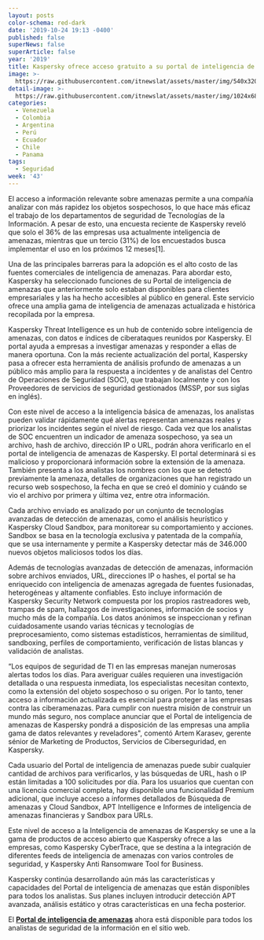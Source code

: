 ```yaml
---
layout: posts
color-schema: red-dark
date: '2019-10-24 19:13 -0400'
published: false
superNews: false
superArticle: false
year: '2019'
title: Kaspersky ofrece acceso gratuito a su portal de inteligencia de amenazas
image: >-
  https://raw.githubusercontent.com/itnewslat/assets/master/img/540x320/Amenazas-inteligentes-p.jpg
detail-image: >-
  https://raw.githubusercontent.com/itnewslat/assets/master/img/1024x680/Amenazas-inteligentes-g.jpg
categories:
  - Venezuela
  - Colombia
  - Argentina
  - Perú
  - Ecuador
  - Chile
  - Panama
tags:
  - Seguridad
week: '43'
---
```

El acceso a información relevante sobre amenazas permite a una compañía analizar con más rapidez los objetos sospechosos, lo que hace más eficaz el trabajo de los departamentos de seguridad de Tecnologías de la Información. A pesar de esto, una encuesta reciente de Kaspersky reveló que solo el 36% de las empresas usa actualmente inteligencia de amenazas, mientras que un tercio (31%) de los encuestados busca implementar el uso en los próximos 12 meses[1].

Una de las principales barreras para la adopción es el alto costo de las fuentes comerciales de inteligencia de amenazas. Para abordar esto, Kaspersky ha seleccionado funciones de su Portal de inteligencia de amenazas que anteriormente solo estaban disponibles para clientes empresariales y las ha hecho accesibles al público en general. Este servicio ofrece una amplia gama de inteligencia de amenazas actualizada e histórica recopilada por la empresa.

Kaspersky Threat Intelligence es un hub de contenido sobre inteligencia de amenazas, con datos e índices de ciberataques reunidos por Kaspersky. El portal ayuda a empresas a investigar amenazas y responder a ellas de manera oportuna. Con la más reciente actualización del portal, Kaspersky pasa a ofrecer esta herramienta de análisis profundo de amenazas a un público más amplio para la respuesta a incidentes y de analistas del Centro de Operaciones de Seguridad (SOC), que trabajan localmente y con los Proveedores de servicios de seguridad gestionados (MSSP, por sus siglas en inglés).

Con este nivel de acceso a la inteligencia básica de amenazas, los analistas pueden validar rápidamente qué alertas representan amenazas reales y priorizar los incidentes según el nivel de riesgo. Cada vez que los analistas de SOC encuentren un indicador de amenaza sospechoso, ya sea un archivo, hash de archivo, dirección IP o URL, podrán ahora verificarlo en el portal de inteligencia de amenazas de Kaspersky. El portal determinará si es malicioso y proporcionará información sobre la extensión de la amenaza. También presenta a los analistas los nombres con los que se detectó previamente la amenaza, detalles de organizaciones que han registrado un recurso web sospechoso, la fecha en que se creó el dominio y cuándo se vio el archivo por primera y última vez, entre otra información.

Cada archivo enviado es analizado por un conjunto de tecnologías avanzadas de detección de amenazas, como el análisis heurístico y Kaspersky Cloud Sandbox, para monitorear su comportamiento y acciones. Sandbox se basa en la tecnología exclusiva y patentada de la compañía, que se usa internamente y permite a Kaspersky detectar más de 346.000 nuevos objetos maliciosos todos los días.

Además de tecnologías avanzadas de detección de amenazas, información sobre archivos enviados, URL, direcciones IP o hashes, el portal se ha enriquecido con inteligencia de amenazas agregada de fuentes fusionadas, heterogéneas y altamente confiables. Esto incluye información de Kaspersky Security Network compuesta por los propios rastreadores web, trampas de spam, hallazgos de investigaciones, información de socios y mucho más de la compañía. Los datos anónimos se inspeccionan y refinan cuidadosamente usando varias técnicas y tecnologías de preprocesamiento, como sistemas estadísticos, herramientas de similitud, sandboxing, perfiles de comportamiento, verificación de listas blancas y validación de analistas.

“Los equipos de seguridad de TI en las empresas manejan numerosas alertas todos los días. Para averiguar cuáles requieren una investigación detallada o una respuesta inmediata, los especialistas necesitan contexto, como la extensión del objeto sospechoso o su origen. Por lo tanto, tener acceso a información actualizada es esencial para proteger a las empresas contra las ciberamenazas. Para cumplir con nuestra misión de construir un mundo más seguro, nos complace anunciar que el Portal de inteligencia de amenazas de Kaspersky pondrá a disposición de las empresas una amplia gama de datos relevantes y reveladores", comentó Artem Karasev, gerente sénior de Marketing de Productos, Servicios de Ciberseguridad, en Kaspersky.

Cada usuario del Portal de inteligencia de amenazas puede subir cualquier cantidad de archivos para verificarlos, y las búsquedas de URL, hash o IP están limitadas a 100 solicitudes por día. Para los usuarios que cuentan con una licencia comercial completa, hay disponible una funcionalidad Premium adicional, que incluye acceso a informes detallados de Búsqueda de amenazas y Cloud Sandbox, APT Intelligence e Informes de inteligencia de amenazas financieras y Sandbox para URLs.

Este nivel de acceso a la Inteligencia de amenazas de Kaspersky se une a la gama de productos de acceso abierto que Kaspersky ofrece a las empresas, como Kaspersky CyberTrace, que se destina a la integración de diferentes feeds de inteligencia de amenazas con varios controles de seguridad, y Kaspersky Anti Ransomware Tool for Business.

Kaspersky continúa desarrollando aún más las características y capacidades del Portal de inteligencia de amenazas que están disponibles para todos los analistas. Sus planes incluyen introducir detección APT avanzada, análisis estático y otras características en una fecha posterior.

El **[Portal de inteligencia de amenazas](https://latam.kaspersky.com/enterprise-security/threat-intelligence)** ahora está disponible para todos los analistas de seguridad de la información en el sitio web.